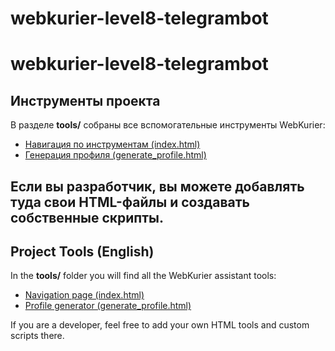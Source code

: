 # webkurier-level8-telegrambot
# webkurier-level8-telegrambot

## Инструменты проекта

В разделе **tools/** собраны все вспомогательные инструменты WebKurier:

- [Навигация по инструментам (index.html)](./tools/index.html)
- [Генерация профиля (generate_profile.html)](./tools/generate_profile.html)

Если вы разработчик, вы можете добавлять туда свои HTML-файлы и создавать собственные скрипты.
---

## Project Tools (English)

In the **tools/** folder you will find all the WebKurier assistant tools:

- [Navigation page (index.html)](./tools/index.html)
- [Profile generator (generate_profile.html)](./tools/generate_profile.html)

If you are a developer, feel free to add your own HTML tools and custom scripts there.